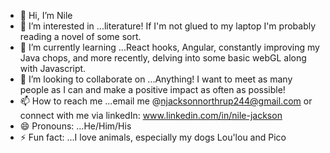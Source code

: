 - 👋 Hi, I’m Nile
- 👀 I’m interested in ...literature! If I'm not glued to my laptop I'm probably reading a novel of some sort.
- 🌱 I’m currently learning ...React hooks, Angular, constantly improving my Java chops, and more recently, delving into some basic webGL along with Javascript.
- 💞️ I’m looking to collaborate on ...Anything! I want to meet as many people as I can and make a positive impact as often as possible!
- 📫 How to reach me ...email me @njacksonnorthrup244@gmail.com or connect with me via linkedIn: www.linkedin.com/in/nile-jackson
- 😄 Pronouns: ...He/Him/His
- ⚡ Fun fact: ...I love animals, especially my dogs Lou'lou and Pico

<!---
Nautevol07VII-111/Nautevol07VII-111 is a ✨ special ✨ repository because its `README.md` (this file) appears on your GitHub profile.
You can click the Preview link to take a look at your changes.
--->
